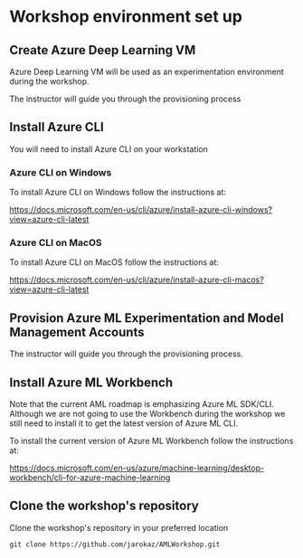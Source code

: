 # Workshop environment set up

## Create Azure Deep Learning VM 
Azure Deep Learning VM will be used as an experimentation environment during the workshop.

The instructor will guide you through the provisioning process

## Install Azure CLI
You will need to install Azure CLI on your workstation


### Azure CLI on Windows
To install Azure CLI on Windows follow the instructions at:

https://docs.microsoft.com/en-us/cli/azure/install-azure-cli-windows?view=azure-cli-latest

### Azure CLI on MacOS

To install Azure CLI on MacOS follow the instructions at:

https://docs.microsoft.com/en-us/cli/azure/install-azure-cli-macos?view=azure-cli-latest

## Provision Azure ML Experimentation and Model Management Accounts
The instructor will guide you through the provisioning process.


## Install Azure ML Workbench

Note that the current AML roadmap is emphasizing Azure ML SDK/CLI. Although we are not going to use the Workbench during the workshop we still need to install it to get the latest version of Azure ML CLI.

To install the current version of Azure ML Workbench follow the instructions at:

https://docs.microsoft.com/en-us/azure/machine-learning/desktop-workbench/cli-for-azure-machine-learning


## Clone the workshop's repository

Clone the workshop's repository in your preferred location

```
git clone https://github.com/jarokaz/AMLWorkshop.git
```





